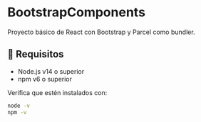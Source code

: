 # BootstrapComponents

Proyecto básico de React con Bootstrap y Parcel como bundler.

## 🚀 Requisitos

- Node.js v14 o superior
- npm v6 o superior

Verifica que estén instalados con:

```bash
node -v
npm -v

